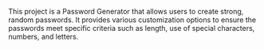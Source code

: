 This project is a Password Generator that allows users to create strong, random passwords. It provides various customization options to ensure the passwords meet specific criteria such as length, use of special characters, numbers, and letters.
